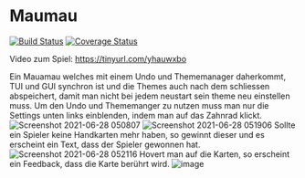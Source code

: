 # Maumau
[![Build Status](https://travis-ci.com/MaxHD00/Maumau.svg?branch=main)](https://travis-ci.com/MaxHD00/Maumau)
[![Coverage Status](https://coveralls.io/repos/github/MaxHD00/Maumau/badge.svg?branch=main)](https://coveralls.io/github/MaxHD00/Maumau?branch=main)

Video zum Spiel: https://tinyurl.com/yhauwxbo



Ein Mauamau welches mit einem Undo und Thememanager daherkommt, TUI und GUI synchron ist und die Themes auch nach dem schliessen abspeichert, damit man nicht bei jedem neustart sein theme neu einstellen muss. Um den Undo und Thememanger zu nutzen muss man nur die Settings unten links einblenden, indem man auf das Zahnrad klickt.
![Screenshot 2021-06-28 050807](https://user-images.githubusercontent.com/31143468/123573802-e333f500-d7ce-11eb-82bd-0696b5d9e5ca.png)
![Screenshot 2021-06-28 051906](https://user-images.githubusercontent.com/31143468/123574577-61dd6200-d7d0-11eb-872e-92b13ab17372.png)
Sollte ein Spieler keine Handkarten mehr haben, so gewinnt dieser und es erscheint ein Text, dass der Spieler gewonnen hat.
![Screenshot 2021-06-28 052116](https://user-images.githubusercontent.com/31143468/123574723-b1239280-d7d0-11eb-8f12-c082feb8ebfe.png)
Hovert man auf die Karten, so erscheint ein Feedback, dass die Karte berührt wird.
![image](https://user-images.githubusercontent.com/31143468/123574842-dfa16d80-d7d0-11eb-81be-16dcf93b435e.png)
